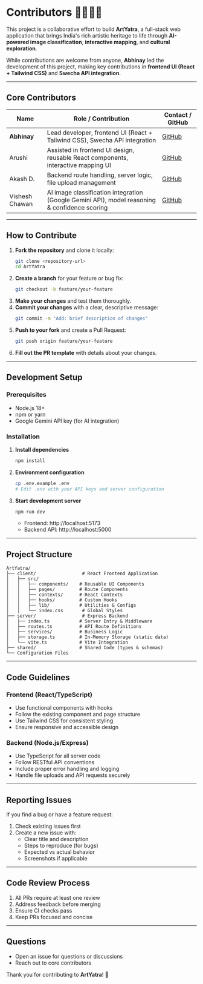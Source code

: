 # Contributors 👩‍🎨👨‍🎨

This project is a collaborative effort to build **ArtYatra**, a full-stack web application that brings India's rich artistic heritage to life through **AI-powered image classification**, **interactive mapping**, and **cultural exploration**.  

While contributions are welcome from anyone, **Abhinay** led the development of this project, making key contributions in **frontend UI (React + Tailwind CSS)** and **Swecha API integration**.

---

## Core Contributors

| Name           | Role / Contribution                                  | Contact / GitHub                       |
|----------------|------------------------------------------------------|----------------------------------------|
| **Abhinay**    | Lead developer, frontend UI (React + Tailwind CSS), Swecha API integration | [GitHub](https://github.com/NOiD-777) |
| Arushi         | Assisted in frontend UI design, reusable React components, interactive mapping UI | [GitHub](https://github.com/arushimathur2604) |
| Akash D.       | Backend route handling, server logic, file upload management | [GitHub](https://github.com/akash-cse-projects-05) |
| Vishesh Chawan | AI image classification integration (Google Gemini API), model reasoning & confidence scoring | [GitHub](https://github.com/visheshchawan) |

---

## How to Contribute

1. **Fork the repository** and clone it locally:
   ```bash
   git clone <repository-url>
   cd ArtYatra
   ```
2. **Create a branch** for your feature or bug fix:
   ```bash
   git checkout -b feature/your-feature
   ```
3. **Make your changes** and test them thoroughly.
4. **Commit your changes** with a clear, descriptive message:
   ```bash
   git commit -m "Add: brief description of changes"
   ```
5. **Push to your fork** and create a Pull Request:
   ```bash
   git push origin feature/your-feature
   ```
6. **Fill out the PR template** with details about your changes.

---

## Development Setup

### Prerequisites
- Node.js 18+ 
- npm or yarn
- Google Gemini API key (for AI integration)

### Installation

1. **Install dependencies**
   ```bash
   npm install
   ```
2. **Environment configuration**
   ```bash
   cp .env.example .env
   # Edit .env with your API keys and server configuration
   ```
3. **Start development server**
   ```bash
   npm run dev
   ```
   - Frontend: http://localhost:5173  
   - Backend API: http://localhost:5000  

---

## Project Structure

```
ArtYatra/
├── client/                 # React Frontend Application
│   ├── src/
│   │   ├── components/    # Reusable UI Components
│   │   ├── pages/         # Route Components
│   │   ├── contexts/      # React Contexts
│   │   ├── hooks/         # Custom Hooks
│   │   ├── lib/           # Utilities & Configs
│   │   └── index.css       # Global Styles
├── server/                 # Express Backend
│   ├── index.ts           # Server Entry & Middleware
│   ├── routes.ts          # API Route Definitions
│   ├── services/          # Business Logic
│   ├── storage.ts         # In-Memory Storage (static data)
│   └── vite.ts            # Vite Integration
├── shared/                # Shared Code (types & schemas)
└── Configuration Files
```

---

## Code Guidelines

### Frontend (React/TypeScript)
- Use functional components with hooks
- Follow the existing component and page structure
- Use Tailwind CSS for consistent styling
- Ensure responsive and accessible design

### Backend (Node.js/Express)
- Use TypeScript for all server code
- Follow RESTful API conventions
- Include proper error handling and logging
- Handle file uploads and API requests securely

---

## Reporting Issues

If you find a bug or have a feature request:

1. Check existing issues first
2. Create a new issue with:
   - Clear title and description
   - Steps to reproduce (for bugs)
   - Expected vs actual behavior
   - Screenshots if applicable

---

## Code Review Process

1. All PRs require at least one review
2. Address feedback before merging
3. Ensure CI checks pass
4. Keep PRs focused and concise

---

## Questions

- Open an issue for questions or discussions  
- Reach out to core contributors  

Thank you for contributing to **ArtYatra**! 🎨
